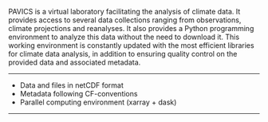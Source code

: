 PAVICS is a virtual laboratory facilitating the analysis of climate data. 
It provides access to several data collections ranging from observations, 
climate projections and reanalyses.  It also provides a Python programming 
environment to analyze this data without the need to download it.
This working environment is constantly updated with the most efficient 
libraries for climate data analysis, in addition to ensuring quality 
control on the provided data and associated metadata.
___
* Data and files in netCDF format
* Metadata following  CF-conventions
* Parallel computing environment (xarray + dask)
___